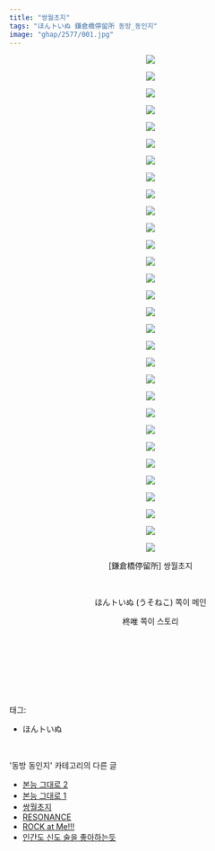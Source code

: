 ```yaml
---
title: "쌍월초지"
tags: "ほんトいぬ 鎌倉橋停留所 동방_동인지"
image: "ghap/2577/001.jpg"
---
```

<div class="article">
<p style="text-align: center; clear: none; float: none;"><img src="{{ site.nasurl }}/ghap/2577/001.jpg"/></p>
<p style="text-align: center; clear: none; float: none;"><img src="{{ site.nasurl }}/ghap/2577/002.jpg"/></p>
<p style="text-align: center; clear: none; float: none;"><img src="{{ site.nasurl }}/ghap/2577/003.jpg"/></p>
<p style="text-align: center; clear: none; float: none;"><img src="{{ site.nasurl }}/ghap/2577/004.jpg"/></p>
<p style="text-align: center; clear: none; float: none;"><img src="{{ site.nasurl }}/ghap/2577/005.jpg"/></p>
<p style="text-align: center; clear: none; float: none;"><img src="{{ site.nasurl }}/ghap/2577/006.jpg"/></p>
<p style="text-align: center; clear: none; float: none;"><img src="{{ site.nasurl }}/ghap/2577/007.jpg"/></p>
<p style="text-align: center; clear: none; float: none;"><img src="{{ site.nasurl }}/ghap/2577/008.jpg"/></p>
<p style="text-align: center; clear: none; float: none;"><img src="{{ site.nasurl }}/ghap/2577/009.jpg"/></p>
<p style="text-align: center; clear: none; float: none;"><img src="{{ site.nasurl }}/ghap/2577/010.jpg"/></p>
<p style="text-align: center; clear: none; float: none;"><img src="{{ site.nasurl }}/ghap/2577/011.jpg"/></p>
<p style="text-align: center; clear: none; float: none;"><img src="{{ site.nasurl }}/ghap/2577/012.jpg"/></p>
<p style="text-align: center; clear: none; float: none;"><img src="{{ site.nasurl }}/ghap/2577/013.jpg"/></p>
<p style="text-align: center; clear: none; float: none;"><img src="{{ site.nasurl }}/ghap/2577/014.jpg"/></p>
<p style="text-align: center; clear: none; float: none;"><img src="{{ site.nasurl }}/ghap/2577/015.jpg"/></p>
<p style="text-align: center; clear: none; float: none;"><img src="{{ site.nasurl }}/ghap/2577/016.jpg"/></p>
<p style="text-align: center; clear: none; float: none;"><img src="{{ site.nasurl }}/ghap/2577/017.jpg"/></p>
<p style="text-align: center; clear: none; float: none;"><img src="{{ site.nasurl }}/ghap/2577/018.jpg"/></p>
<p style="text-align: center; clear: none; float: none;"><img src="{{ site.nasurl }}/ghap/2577/019.jpg"/></p>
<p style="text-align: center; clear: none; float: none;"><img src="{{ site.nasurl }}/ghap/2577/020.jpg"/></p>
<p style="text-align: center; clear: none; float: none;"><img src="{{ site.nasurl }}/ghap/2577/021.jpg"/></p>
<p style="text-align: center; clear: none; float: none;"><img src="{{ site.nasurl }}/ghap/2577/022.jpg"/></p>
<p style="text-align: center; clear: none; float: none;"><img src="{{ site.nasurl }}/ghap/2577/023.jpg"/></p>
<p style="text-align: center; clear: none; float: none;"><img src="{{ site.nasurl }}/ghap/2577/024.jpg"/></p>
<p style="text-align: center; clear: none; float: none;"><img src="{{ site.nasurl }}/ghap/2577/025.jpg"/></p>
<p style="text-align: center; clear: none; float: none;"><img src="{{ site.nasurl }}/ghap/2577/026.jpg"/></p>
<p style="text-align: center; clear: none; float: none;"><img src="{{ site.nasurl }}/ghap/2577/027.jpg"/></p>
<p style="text-align: center; clear: none; float: none;"><img src="{{ site.nasurl }}/ghap/2577/028.jpg"/></p>
<p style="text-align: center; clear: none; float: none;"><img src="{{ site.nasurl }}/ghap/2577/029.jpg"/></p>
<p style="text-align: center; clear: none; float: none;"><img src="{{ site.nasurl }}/ghap/2577/030.jpg"/></p>
<p style="text-align: center; clear: none; float: none;">[鎌倉橋停留所] 쌍월초지</p>
<p style="text-align: center; clear: none; float: none;"><br/></p>
<p style="text-align: center; clear: none; float: none;">ほんトいぬ (うそねこ) 쪽이 메인</p>
<p style="text-align: center; clear: none; float: none;">柊唯 쪽이 스토리</p>
<p style="text-align: center; clear: none; float: none;"><br/></p>
<p style="text-align: center; clear: none; float: none;"><br/></p>
<p><br/></p>
</div><br/>
<div class="tagTrail">
<p>태그: </p>
<ul>
<li>ほんトいぬ</li>
</ul>
</div><br/>
<div class="another">
<p>'동방 동인지' 카테고리의 다른 글</p>
<ul>
<li><a href="/2016-10-14-ghap_2579">본능 그대로 2</a></li>
<li><a href="/2016-10-14-ghap_2578">본능 그대로 1</a></li>
<li><a href="/2016-10-14-ghap_2577">쌍월초지</a></li>
<li><a href="/2016-10-14-ghap_2575">RESONANCE</a></li>
<li><a href="/2016-10-14-ghap_2574">ROCK at Me!!!</a></li>
<li><a href="/2016-10-13-ghap_2573">인간도 신도 술을 좋아하는듯</a></li>
</ul>
</div><br/>
<div class="cb_module cb_fluid">
<div class="cb_wrt cb_profile">
</div><!-- commentList close -->
</div><br/>
